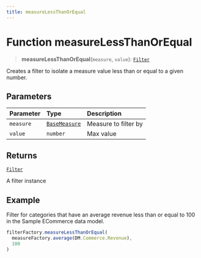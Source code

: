 ```yaml
---
title: measureLessThanOrEqual
---
```


# Function measureLessThanOrEqual

> **measureLessThanOrEqual**(`measure`, `value`): [`Filter`](../../../interfaces/interface.Filter.md)

Creates a filter to isolate a measure value less than or equal to a given number.

## Parameters

| Parameter | Type | Description |
| :------ | :------ | :------ |
| `measure` | [`BaseMeasure`](../../../interfaces/interface.BaseMeasure.md) | Measure to filter by |
| `value` | `number` | Max value |

## Returns

[`Filter`](../../../interfaces/interface.Filter.md)

A filter instance

## Example

Filter for categories that have an average revenue less than
or equal to 100 in the Sample ECommerce data model.
```ts
filterFactory.measureLessThanOrEqual(
  measureFactory.average(DM.Commerce.Revenue),
  100
)
```
